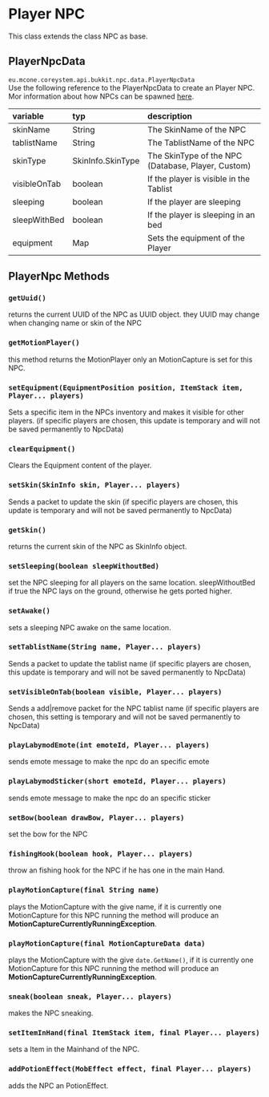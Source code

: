 # Player NPC
This class extends the class NPC as base.

## PlayerNpcData
`eu.mcone.coreystem.api.bukkit.npc.data.PlayerNpcData`  
Use the following reference to the PlayerNpcData to create an Player NPC.
Mor information about how NPCs can be spawned [here](../#create-npc).

|  variable         | typ                  | description | 
| :---              | :---                 | :---          
| skinName          | String               | The SkinName of the NPC
| tablistName       | String               | The TablistName of the NPC 
| skinType          | SkinInfo.SkinType    | The SkinType of the NPC (Database, Player, Custom)
| visibleOnTab      | boolean              | If the player is visible in the Tablist
| sleeping          | boolean              | If the player are sleeping
| sleepWithBed      | boolean              | If the player is sleeping in an bed
| equipment         | Map                  | Sets the equipment of the Player

## PlayerNpc Methods

### `getUuid()`
returns the current UUID of the NPC as UUID object.
they UUID may change when changing name or skin of the NPC

### `getMotionPlayer()`
this method returns the MotionPlayer only an MotionCapture is set for this NPC.

### `setEquipment(EquipmentPosition position, ItemStack item, Player... players)`
Sets a specific item in the NPCs inventory and makes it visible for other players.
(if specific players are chosen, this update is temporary and will not be saved permanently to NpcData)

### `clearEquipment()`
Clears the Equipment content of the player.

### `setSkin(SkinInfo skin, Player... players)`
Sends a packet to update the skin (if specific players are chosen, this update is temporary and will not be saved permanently to NpcData)

### `getSkin()`
returns the current skin of the NPC as SkinInfo object.

### `setSleeping(boolean sleepWithoutBed)`
set the NPC sleeping for all players on the same location.
sleepWithoutBed if true the NPC lays on the ground, otherwise he gets ported higher.

### `setAwake()`
sets a sleeping NPC awake on the same location.

### `setTablistName(String name, Player... players)`
Sends a packet to update the tablist name (if specific players are chosen, this update is temporary and will not be saved permanently to NpcData)

### `setVisibleOnTab(boolean visible, Player... players)`
Sends a add|remove packet for the NPC tablist name (if specific players are chosen, this setting is temporary and will not be saved permanently to NpcData)

### `playLabymodEmote(int emoteId, Player... players)`
sends emote message to make the npc do an specific emote

### `playLabymodSticker(short emoteId, Player... players)`
sends emote message to make the npc do an specific sticker

### `setBow(boolean drawBow, Player... players)`
set the bow for the NPC

### `fishingHook(boolean hook, Player... players)`
throw an fishing hook for the NPC if he has one in the main Hand.

### `playMotionCapture(final String name)`
plays the MotionCapture with the give name, 
if it is currently one MotionCapture for this NPC running the method will produce an **MotionCaptureCurrentlyRunningException**.

### `playMotionCapture(final MotionCaptureData data)`
plays the MotionCapture with the give `date.GetName()`, 
if it is currently one MotionCapture for this NPC running the method will produce an **MotionCaptureCurrentlyRunningException**.

### `sneak(boolean sneak, Player... players)`
makes the NPC sneaking.

### `setItemInHand(final ItemStack item, final Player... players)`
sets a Item in the Mainhand of the NPC.

### `addPotionEffect(MobEffect effect, final Player... players)`
adds the NPC an PotionEffect.